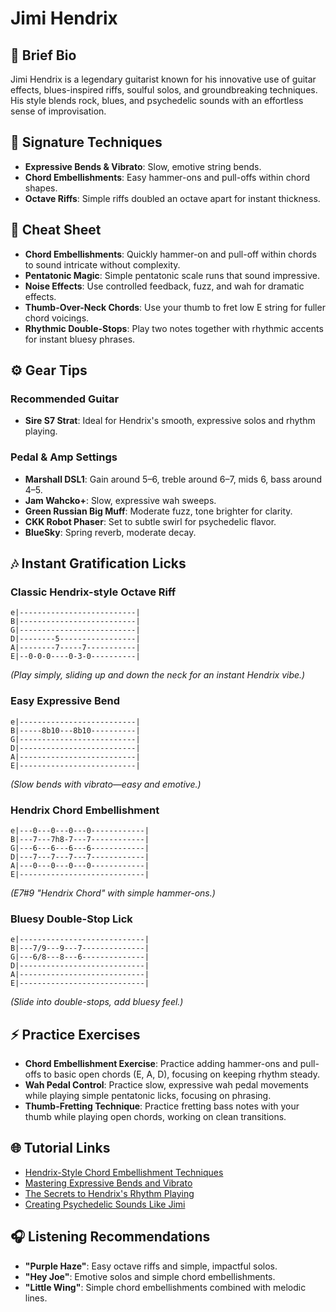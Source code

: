 # Jimi Hendrix

## 🎸 Brief Bio
Jimi Hendrix is a legendary guitarist known for his innovative use of guitar effects, blues-inspired riffs, soulful solos, and groundbreaking techniques. His style blends rock, blues, and psychedelic sounds with an effortless sense of improvisation.

## 🚀 Signature Techniques
- **Expressive Bends & Vibrato**: Slow, emotive string bends.
- **Chord Embellishments**: Easy hammer-ons and pull-offs within chord shapes.
- **Octave Riffs**: Simple riffs doubled an octave apart for instant thickness.

## 📝 Cheat Sheet
- **Chord Embellishments**: Quickly hammer-on and pull-off within chords to sound intricate without complexity.
- **Pentatonic Magic**: Simple pentatonic scale runs that sound impressive.
- **Noise Effects**: Use controlled feedback, fuzz, and wah for dramatic effects.
- **Thumb-Over-Neck Chords**: Use your thumb to fret low E string for fuller chord voicings.
- **Rhythmic Double-Stops**: Play two notes together with rhythmic accents for instant bluesy phrases.

## ⚙️ Gear Tips
### Recommended Guitar
- **Sire S7 Strat**: Ideal for Hendrix's smooth, expressive solos and rhythm playing.

### Pedal & Amp Settings
- **Marshall DSL1**: Gain around 5–6, treble around 6–7, mids 6, bass around 4–5.
- **Jam Wahcko+**: Slow, expressive wah sweeps.
- **Green Russian Big Muff**: Moderate fuzz, tone brighter for clarity.
- **CKK Robot Phaser**: Set to subtle swirl for psychedelic flavor.
- **BlueSky**: Spring reverb, moderate decay.

## 🎶 Instant Gratification Licks

### Classic Hendrix-style Octave Riff
```tab
e|--------------------------|
B|--------------------------|
G|--------------------------|
D|--------5-----------------|
A|--------7-----7-----------|
E|--0-0-0----0-3-0----------|
```
*(Play simply, sliding up and down the neck for an instant Hendrix vibe.)*

### Easy Expressive Bend
```tab
e|--------------------------|
B|-----8b10---8b10----------|
G|--------------------------|
D|--------------------------|
A|--------------------------|
E|--------------------------|
```
*(Slow bends with vibrato—easy and emotive.)*

### Hendrix Chord Embellishment
```tab
e|---0---0---0---0------------|
B|---7---7h8-7---7------------|
G|---6---6---6---6------------|
D|---7---7---7---7------------|
A|---0---0---0---0------------|
E|----------------------------|
```
*(E7#9 "Hendrix Chord" with simple hammer-ons.)*

### Bluesy Double-Stop Lick
```tab
e|----------------------------|
B|---7/9---9---7--------------|
G|---6/8---8---6--------------|
D|----------------------------|
A|----------------------------|
E|----------------------------|
```
*(Slide into double-stops, add bluesy feel.)*

## ⚡ Practice Exercises
- **Chord Embellishment Exercise**: Practice adding hammer-ons and pull-offs to basic open chords (E, A, D), focusing on keeping rhythm steady.
- **Wah Pedal Control**: Practice slow, expressive wah pedal movements while playing simple pentatonic licks, focusing on phrasing.
- **Thumb-Fretting Technique**: Practice fretting bass notes with your thumb while playing open chords, working on clean transitions.

## 🌐 Tutorial Links
- [Hendrix-Style Chord Embellishment Techniques](https://www.youtube.com/hendrix-chord-embellishments)
- [Mastering Expressive Bends and Vibrato](https://www.premierguitar.com/hendrix-bends-tutorial)
- [The Secrets to Hendrix's Rhythm Playing](https://www.guitarworld.com/hendrix-rhythm-guide)
- [Creating Psychedelic Sounds Like Jimi](https://www.ultimate-guitar.com/hendrix-effects-guide)

## 🎧 Listening Recommendations
- **"Purple Haze"**: Easy octave riffs and simple, impactful solos.
- **"Hey Joe"**: Emotive solos and simple chord embellishments.
- **"Little Wing"**: Simple chord embellishments combined with melodic lines.